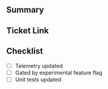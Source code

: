 <!-- Thank you for contributing a pull request! Here are a few tips to help you:

1. If this is your first contribution, make sure you've read the Contribution Checklist https://developers.mattermost.com/contribute/getting-started/contribution-checklist/
2. Read our blog post about "Submitting Great PRs" https://developers.mattermost.com/blog/2019-01-24-submitting-great-prs
3. Take a look at other repository-specific documentation at https://developers.mattermost.com/contribute/getting-started/

REMEMBER TO:
- Run `make i18n-extract` and commit changes to synchronize any new or removed messages
- Run `make check-style` to check for style errors (required for all pull requests)
- Run `make test` to ensure unit tests passed
-->

## Summary
<!--
A short description of what this pull request does
-->

<!-- 
Describe changes in more detail when additional clarity is needed. Consider adding screenshots or describing each commit.
## Details

- d77ea0dd3491882e8ba3d25bea6017232a87385b: adds a thing
- d77ea0dd3491882e8ba3d25bea6017232a87385b: changes this other thing
  - crucial piece of information
  can be multi-line for longer text
  - additional detail

| change | before | after |
|---|---|---|
| description | <img width="400" src="URL">  |  <img width="400" src="URL"> |
-->

## Ticket Link
<!--
If this pull request addresses a Help Wanted ticket, please link the relevant GitHub issue, e.g.:

- Fixes: https://github.com/mattermost/mattermost-server/issues/XXXXX

Otherwise, link the Jira ticket.
-->

## Checklist
<!-- Check off items as they are completed. ~~Strike through~~ items if they don't apply -->
- [ ] Telemetry updated
- [ ] Gated by experimental feature flag
- [ ] Unit tests updated
